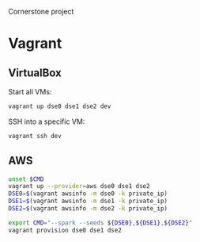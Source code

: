 Cornerstone project

# Vagrant

## VirtualBox

Start all VMs:

```bash
vagrant up dse0 dse1 dse2 dev
```

SSH into a specific VM:
```bash
vagrant ssh dev
```

## AWS

```bash
unset $CMD
vagrant up --provider=aws dse0 dse1 dse2
DSE0=$(vagrant awsinfo -m dse0 -k private_ip)
DSE1=$(vagrant awsinfo -m dse1 -k private_ip)
DSE2=$(vagrant awsinfo -m dse2 -k private_ip)

export CMD="--spark --seeds ${DSE0},${DSE1},${DSE2}"
vagrant provision dse0 dse1 dse2
```
